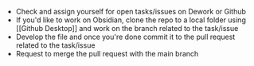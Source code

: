 - Check and assign yourself for open tasks/issues on Dework or Github
- If you'd like to work on Obsidian, clone the repo to a local folder using [[Github Desktop]] and work on the branch related to the task/issue
- Develop the file and once you're done commit it to the pull request related to the task/issue
- Request to merge the pull request with the main branch